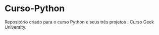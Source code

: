 # Curso-Python
Repositório criado para o curso Python e seus três projetos . Curso Geek University. 
